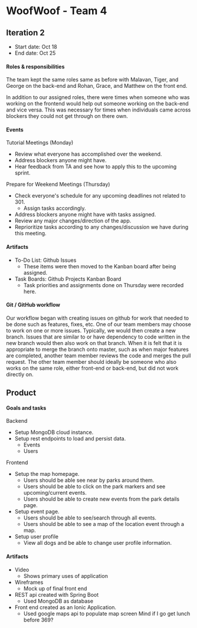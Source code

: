 # WoofWoof - Team 4

## Iteration 2

* Start date: Oct 18
* End date: Oct 25

#### Roles & responsibilities

The team kept the same roles same as before with Malavan, Tiger, and George on the back-end and Rohan, Grace, and Matthew on the front end.

In addition to our assigned roles, there were times when someone who was working on the frontend would help out someone working on the back-end and vice versa. This was necessary for times when individuals came across blockers they could not get through on there own.

#### Events

Tutorial Meetings (Monday)

* Review what everyone has accomplished over the weekend.
* Address blockers anyone might have.
* Hear feedback from TA and see how to apply this to the upcoming sprint.

Prepare for Weekend Meetings (Thursday)

* Check everyone's schedule for any upcoming deadlines not related to 301.
  * Assign tasks accordingly.
* Address blockers anyone might have with tasks assigned.
* Review any major changes/direction of the app.
* Reprioritize tasks according to any changes/discussion we have during this meeting.

#### Artifacts

* To-Do List: Github Issues
  * These items were then moved to the Kanban board after being assigned.
* Task Boards: Github Projects Kanban Board
  * Task priorities and assignments done on Thursday were recorded here.

#### Git / GitHub workflow

Our workflow began with creating issues on github for work that needed to be done such as features, fixes, etc. One of our team members may choose to work on one or more issues. Typically, we would then create a new branch. Issues that are similar to or have dependency to code written in the new branch would then also work on that branch. When it is felt that it is appropriate to merge the branch onto master, such as when major features are completed, another team member reviews the code and merges the pull request. The other team member should ideally be someone who also works on the same role, either front-end or back-end, but did not work directly on.

## Product

#### Goals and tasks

Backend
* Setup MongoDB cloud instance.
* Setup rest endpoints to load and persist data.
  * Events
  * Users

Frontend
* Setup the map homepage.
  * Users should be able see near by parks around them.
  * Users should be able to click on the park markers and see upcoming/current events.
  * Users should be able to create new events from the park details page.
* Setup event page.
  * Users should be able to see/search through all events.
  * Users should be able to see a map of the location event through a map.
* Setup user profile
  * View all dogs and be able to change user profile information.

#### Artifacts

* Video
  * Shows primary uses of application
* Wireframes
  * Mock up of final front end
* REST api created with Spring Boot
  * Used MongoDB as database
* Front end created as an Ionic Application.
  * Used google maps api to populate map screen
  Mind if I go get lunch before 369?